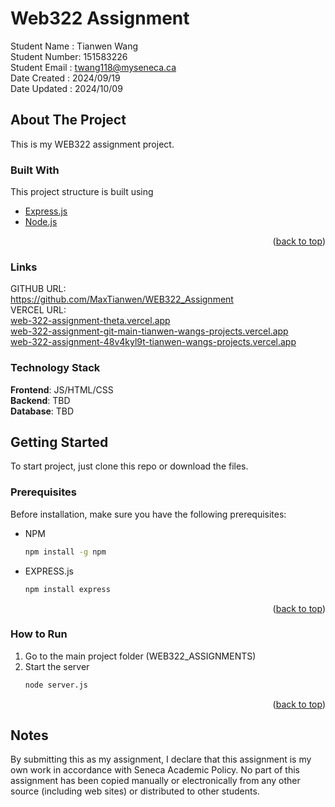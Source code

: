 # Web322 Assignment

Student Name : Tianwen Wang  
Student Number: 151583226  
Student Email : twang118@myseneca.ca  
Date Created : 2024/09/19  
Date Updated : 2024/10/09

## About The Project

This is my WEB322 assignment project.

### Built With

This project structure is built using

- [Express.js](https://expressjs.com/)
- [Node.js](https://nodejs.org/en)  

<p align="right">(<a href="#top">back to top</a>)</p>

### Links

GITHUB URL:  
https://github.com/MaxTianwen/WEB322_Assignment  
VERCEL URL:  
[web-322-assignment-theta.vercel.app  ](https://vercel.live/link/web-322-assignment-theta.vercel.app?via=deployment-domains-list&p=1)  
[web-322-assignment-git-main-tianwen-wangs-projects.vercel.app  ](https://vercel.live/link/web-322-assignment-git-main-tianwen-wangs-projects.vercel.app?via=deployment-domains-list&p=1)  
[web-322-assignment-48v4kyl9t-tianwen-wangs-projects.vercel.app](https://vercel.live/link/web-322-assignment-25awvzlrr-tianwen-wangs-projects.vercel.app?via=deployment-domains-list&p=1)  

### Technology Stack

**Frontend**: JS/HTML/CSS  
**Backend**: TBD  
**Database**: TBD  

## Getting Started

To start project, just clone this repo or download the files.

### Prerequisites

Before installation, make sure you have the following prerequisites:

- NPM
  ```sh
  npm install -g npm
  ```
- EXPRESS.js
  ```sh
  npm install express
  ```

<p align="right">(<a href="#top">back to top</a>)</p>

### How to Run

1.  Go to the main project folder (WEB322_ASSIGNMENTS)
2.  Start the server
    ```sh
    node server.js
    ```
<p align="right">(<a href="#top">back to top</a>)</p>

## Notes

By submitting this as my assignment, I declare that this assignment is my own work in accordance with Seneca Academic Policy. No part of this assignment has been copied manually or electronically from any other source (including web sites) or distributed to other students.
